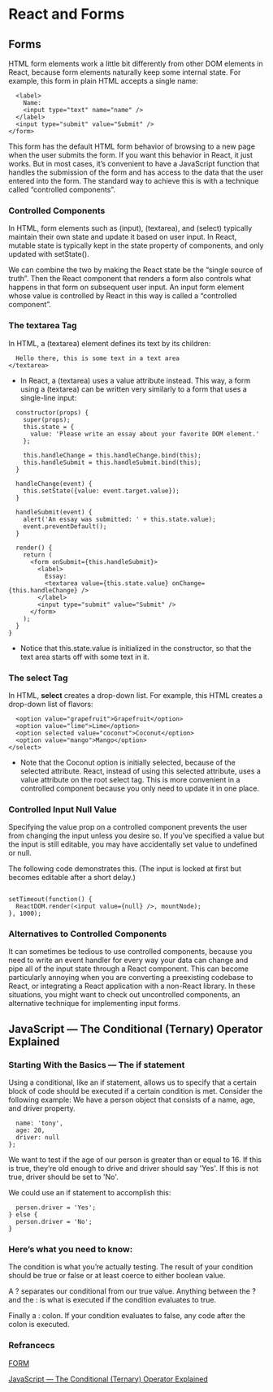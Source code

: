 # React and Forms
>

## Forms

HTML form elements work a little bit differently from other DOM elements in React, because form elements naturally keep some internal state. For example, this form in plain HTML accepts a single name:

```<form>
  <label>
    Name:
    <input type="text" name="name" />
  </label>
  <input type="submit" value="Submit" />
</form>
```

This form has the default HTML form behavior of browsing to a new page when the user submits the form. If you want this behavior in React, it just works. But in most cases, it’s convenient to have a JavaScript function that handles the submission of the form and has access to the data that the user entered into the form. The standard way to achieve this is with a technique called “controlled components”.

### Controlled Components

In HTML, form elements such as (input), (textarea), and (select) typically maintain their own state and update it based on user input. In React, mutable state is typically kept in the state property of components, and only updated with setState().

We can combine the two by making the React state be the “single source of truth”. Then the React component that renders a form also controls what happens in that form on subsequent user input. An input form element whose value is controlled by React in this way is called a “controlled component”.

### The textarea Tag

In HTML, a (textarea) element defines its text by its children:

```<textarea>
  Hello there, this is some text in a text area
</textarea>
```

* In React, a (textarea) uses a value attribute instead. This way, a form using a (textarea) can be written very similarly to a form that uses a single-line input:

```class EssayForm extends React.Component {
  constructor(props) {
    super(props);
    this.state = {
      value: 'Please write an essay about your favorite DOM element.'
    };

    this.handleChange = this.handleChange.bind(this);
    this.handleSubmit = this.handleSubmit.bind(this);
  }

  handleChange(event) {
    this.setState({value: event.target.value});
  }

  handleSubmit(event) {
    alert('An essay was submitted: ' + this.state.value);
    event.preventDefault();
  }

  render() {
    return (
      <form onSubmit={this.handleSubmit}>
        <label>
          Essay:
          <textarea value={this.state.value} onChange={this.handleChange} />
        </label>
        <input type="submit" value="Submit" />
      </form>
    );
  }
}
```

* Notice that this.state.value is initialized in the constructor, so that the text area starts off with some text in it.

### The select Tag

In HTML, **select** creates a drop-down list. For example, this HTML creates a drop-down list of flavors:

```<select>
  <option value="grapefruit">Grapefruit</option>
  <option value="lime">Lime</option>
  <option selected value="coconut">Coconut</option>
  <option value="mango">Mango</option>
</select>
```

* Note that the Coconut option is initially selected, because of the selected attribute. React, instead of using this selected attribute, uses a value attribute on the root select tag. This is more convenient in a controlled component because you only need to update it in one place. 

### Controlled Input Null Value

Specifying the value prop on a controlled component prevents the user from changing the input unless you desire so. If you’ve specified a value but the input is still editable, you may have accidentally set value to undefined or null.

The following code demonstrates this. (The input is locked at first but becomes editable after a short delay.)

```ReactDOM.render(<input value="hi" />, mountNode);

setTimeout(function() {
  ReactDOM.render(<input value={null} />, mountNode);
}, 1000);
```

### Alternatives to Controlled Components

It can sometimes be tedious to use controlled components, because you need to write an event handler for every way your data can change and pipe all of the input state through a React component. This can become particularly annoying when you are converting a preexisting codebase to React, or integrating a React application with a non-React library. In these situations, you might want to check out uncontrolled components, an alternative technique for implementing input forms.

## JavaScript — The Conditional (Ternary) Operator Explained

### Starting With the Basics — The if statement

Using a conditional, like an if statement, allows us to specify that a certain block of code should be executed if a certain condition is met.
Consider the following example:
We have a person object that consists of a name, age, and driver property.

```let person = {
  name: 'tony',
  age: 20,
  driver: null
};
```

We want to test if the age of our person is greater than or equal to 16. If this is true, they’re old enough to drive and driver should say 'Yes'. If this is not true, driver should be set to 'No'.

We could use an if statement to accomplish this:

```if (person.age >= 16) {
  person.driver = 'Yes';
} else {
  person.driver = 'No';
}
```

### Here’s what you need to know:

The condition is what you’re actually testing. The result of your condition should be true or false or at least coerce to either boolean value.

A ? separates our conditional from our true value. Anything between the ? and the : is what is executed if the condition evaluates to true.

Finally a : colon. If your condition evaluates to false, any code after the colon is executed.

### Refrancecs

[FORM](https://reactjs.org/docs/forms.html)

[JavaScript — The Conditional (Ternary) Operator Explained](https://codeburst.io/javascript-the-conditional-ternary-operator-explained-cac7218beeff)
